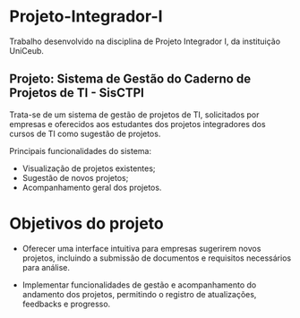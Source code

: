# Projeto-Integrador-I
Trabalho desenvolvido na disciplina de Projeto Integrador I, da instituição UniCeub.

## Projeto: Sistema de Gestão do Caderno de Projetos de TI - SisCTPI
Trata-se de um sistema de gestão de projetos de TI, solicitados por
empresas e oferecidos aos estudantes dos projetos
integradores dos cursos de TI como sugestão de
projetos.

Principais funcionalidades do sistema:
* Visualização de projetos existentes;
* Sugestão de novos projetos;
* Acompanhamento geral dos projetos.

# Objetivos do projeto

* Oferecer uma interface intuitiva para empresas sugerirem novos projetos, incluindo a submissão de documentos e requisitos necessários para análise.

* Implementar funcionalidades de gestão e acompanhamento do andamento dos projetos, permitindo o registro de atualizações, feedbacks e progresso.
